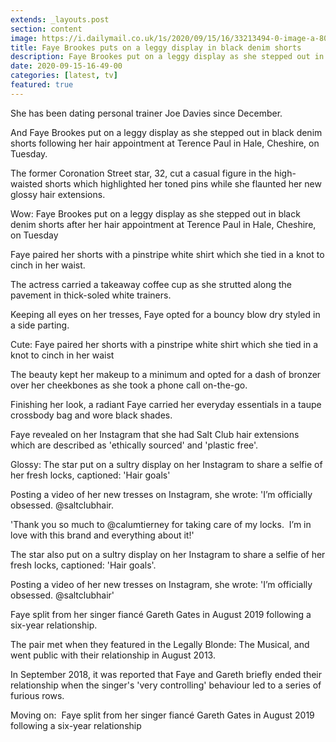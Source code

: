 ```yaml
---
extends: _layouts.post
section: content
image: https://i.dailymail.co.uk/1s/2020/09/15/16/33213494-0-image-a-80_1600183494503.jpg 
title: Faye Brookes puts on a leggy display in black denim shorts 
description: Faye Brookes put on a leggy display as she stepped out in black denim shorts following her hair appointment at Terence Paul in Hale, Cheshire, on Tuesday. 
date: 2020-09-15-16-49-00 
categories: [latest, tv] 
featured: true 
--- 
```

She has been dating personal trainer Joe Davies since December.

And Faye Brookes put on a leggy display as she stepped out in black denim shorts following her hair appointment at Terence Paul in Hale, Cheshire, on Tuesday. 

The former Coronation Street star, 32, cut a casual figure in the high-waisted shorts which highlighted her toned pins while she flaunted her new glossy hair extensions. 

Wow: Faye Brookes put on a leggy display as she stepped out in black denim shorts after her hair appointment at Terence Paul in Hale, Cheshire, on Tuesday

Faye paired her shorts with a pinstripe white shirt which she tied in a knot to cinch in her waist.

The actress carried a takeaway coffee cup as she strutted along the pavement in thick-soled white trainers. 

Keeping all eyes on her tresses, Faye opted for a bouncy blow dry styled in a side parting.  

Cute: Faye paired her shorts with a pinstripe white shirt which she tied in a knot to cinch in her waist

The beauty kept her makeup to a minimum and opted for a dash of bronzer over her cheekbones as she took a phone call on-the-go. 

Finishing her look, a radiant Faye carried her everyday essentials in a taupe crossbody bag and wore black shades.  

Faye revealed on her Instagram that she had Salt Club hair extensions which are described as 'ethically sourced' and 'plastic free'. 

Glossy: The star put on a sultry display on her Instagram to share a selfie of her fresh locks, captioned: 'Hair goals'

Posting a video of her new tresses on Instagram, she wrote: 'I’m officially obsessed.⁣ @saltclubhair. 

'Thank you so much to @calumtierney for taking care of my locks. ⁣ ⁣I’m in love with this brand and everything about it!' 

The star also put on a sultry display on her Instagram to share a selfie of her fresh locks, captioned: 'Hair goals'. 

Posting a video of her new tresses on Instagram, she wrote: 'I’m officially obsessed.⁣ @saltclubhair'

Faye split from her singer fiancé Gareth Gates in August 2019 following a six-year relationship.

The pair met when they featured in the Legally Blonde: The Musical, and went public with their relationship in August 2013.

In September 2018, it was reported that Faye and Gareth briefly ended their relationship when the singer's 'very controlling' behaviour led to a series of furious rows. 

Moving on:  Faye split from her singer fiancé Gareth Gates in August 2019 following a six-year relationship

